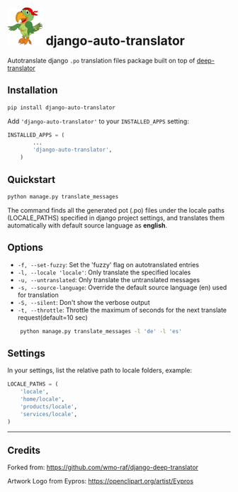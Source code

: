 # ![django-deep-translator](img/django-deep-translator.png ) django-auto-translator  

Autotranslate django `.po` translation files package built on top of  [deep-translator](https://pypi.org/project/deep-translator/)



## Installation

```bash
pip install django-auto-translator
```

Add `'django-auto-translator'` to your `INSTALLED_APPS` setting:

```py
INSTALLED_APPS = (
        ...
        'django-auto-translator',
    )

```

## Quickstart

```bash 
python manage.py translate_messages
```

The command finds all the generated pot (.po) files under the locale paths (LOCALE_PATHS) specified in django project settings, and translates them automatically with default source language as **english**.

## Options

- ``-f, --set-fuzzy``: Set the 'fuzzy' flag on autotranslated entries
- ``-l, --locale 'locale'``: Only translate the specified locales
- ``-u, --untranslated``: Only translate the untranslated messages
- ``-s, --source-language``: Override the default source language (en) used for translation
- ``-S, --silent``: Don't show the verbose output
- ``-t, --throttle``: Throttle the maximum of seconds for the next translate request(default=10 sec)
         


```bash
    python manage.py translate_messages -l 'de' -l 'es'
```

## Settings

In your settings, list the relative path to locale folders, example:

```py
LOCALE_PATHS = (
    'locale',
    'home/locale',
    'products/locale',
    'services/locale',
)
```

---

## Credits

Forked from:  https://github.com/wmo-raf/django-deep-translator

Artwork Logo from Eypros: https://openclipart.org/artist/Eypros 
